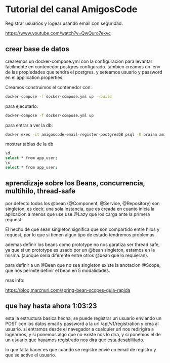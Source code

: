 # Tutorial del canal AmigosCode
Registrar usuarios y logear usando email con seguridad.

https://www.youtube.com/watch?v=QwQuro7ekvc

## crear base de datos
crearemos un docker-compose.yml con la configuracion para levantar facilmente en contenedor postgres configurado.
tambien creamos un .env de las propiedades que tendra el postgres. y seteamos usuario y password en el application.properties.

Creamos construimos el contenedor con:

```bash
docker-compose -f docker-compose.yml up --build
```

para ejecutarlo:

```bash
docker-compose -f docker-compose.yml up
```

para entrar a ver la db:
  
```bash
docker exec -it amigoscode-email-register-postgresDB psql -U braian amigoscodeEmailRegister
```

mostrar tablas de la db

```bash
\d
select * from app_user;
\x
select * from app_user;
```


## aprendizaje sobre los Beans, concurrencia, multihilo, thread-safe

por defecto todos los @bean (@Component, @Service, @Repository) son singleton, es decir, una sola instancia, que es creada en cuanto inicia la aplicacion a menos que use use @Lazy que los carga ante la primera request.

El hecho de que sean singleton significa que son compartido entre hilos y request, por lo que si tienen algun tipo de estado tendremos problemas.

ademas definir los beans como prototype no nos garatiza ser thread safe, ya que si un prototype es usado por un @bean singleton, estamos en la misma. (aunque seria diferente entre otros @bean que lo requieran).

para definir a un @Bean que no sea singleton existe la anotacion @Scope, que nos permite definir el bean en 5 modalidades.

mas info:

https://blog.marcnuri.com/spring-bean-scopes-guia-rapida

## que hay hasta ahora 1:03:23
esta la estructura basica hecha, se puede registrar un usuario enviando un POST con los datos
email y password a la url /api/v1/registration
y crea al usuario.
si entramos desde el navegador a cualquier url nos redirigira a logearnos, y si ponemos
algo que no existe nos lo dira, y si ponemos el de un usuario que hayamos registrado nos dira que esta desabilitado.

lo que falta hacer es que cuando se registre envie un email de registro y que se active el usuario.